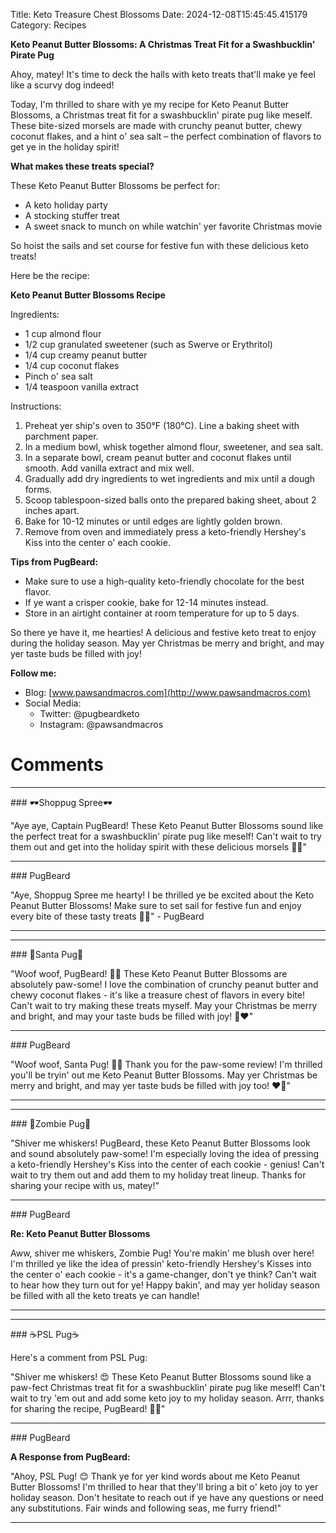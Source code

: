 Title: Keto Treasure Chest Blossoms
Date: 2024-12-08T15:45:45.415179
Category: Recipes


**Keto Peanut Butter Blossoms: A Christmas Treat Fit for a Swashbucklin' Pirate Pug**

Ahoy, matey! It's time to deck the halls with keto treats that'll make ye feel like a scurvy dog indeed!

Today, I'm thrilled to share with ye my recipe for Keto Peanut Butter Blossoms, a Christmas treat fit for a swashbucklin' pirate pug like meself. These bite-sized morsels are made with crunchy peanut butter, chewy coconut flakes, and a hint o' sea salt – the perfect combination of flavors to get ye in the holiday spirit!

**What makes these treats special?**

These Keto Peanut Butter Blossoms be perfect for:

* A keto holiday party
* A stocking stuffer treat
* A sweet snack to munch on while watchin' yer favorite Christmas movie

So hoist the sails and set course for festive fun with these delicious keto treats!

Here be the recipe:

**Keto Peanut Butter Blossoms Recipe**

Ingredients:

* 1 cup almond flour
* 1/2 cup granulated sweetener (such as Swerve or Erythritol)
* 1/4 cup creamy peanut butter
* 1/4 cup coconut flakes
* Pinch o' sea salt
* 1/4 teaspoon vanilla extract

Instructions:

1. Preheat yer ship's oven to 350°F (180°C). Line a baking sheet with parchment paper.
2. In a medium bowl, whisk together almond flour, sweetener, and sea salt.
3. In a separate bowl, cream peanut butter and coconut flakes until smooth. Add vanilla extract and mix well.
4. Gradually add dry ingredients to wet ingredients and mix until a dough forms.
5. Scoop tablespoon-sized balls onto the prepared baking sheet, about 2 inches apart.
6. Bake for 10-12 minutes or until edges are lightly golden brown.
7. Remove from oven and immediately press a keto-friendly Hershey's Kiss into the center o' each cookie.

**Tips from PugBeard:**

* Make sure to use a high-quality keto-friendly chocolate for the best flavor.
* If ye want a crisper cookie, bake for 12-14 minutes instead.
* Store in an airtight container at room temperature for up to 5 days.

So there ye have it, me hearties! A delicious and festive keto treat to enjoy during the holiday season. May yer Christmas be merry and bright, and may yer taste buds be filled with joy!

**Follow me:**

* Blog: [www.pawsandmacros.com](http://www.pawsandmacros.com)
* Social Media:
	+ Twitter: @pugbeardketo
	+ Instagram: @pawsandmacros

# Comments



<hr>### 🕶️Shoppug Spree🕶️

"Aye aye, Captain PugBeard! These Keto Peanut Butter Blossoms sound like the perfect treat for a swashbucklin' pirate pug like meself! Can't wait to try them out and get into the holiday spirit with these delicious morsels 🍰🎄"


<hr>### PugBeard

"Aye, Shoppug Spree me hearty! I be thrilled ye be excited about the Keto Peanut Butter Blossoms! Make sure to set sail for festive fun and enjoy every bite of these tasty treats 🍪🎅️" - PugBeard
<hr>

<hr>### 🎅Santa Pug🎅

"Woof woof, PugBeard! 🎅️🍪 These Keto Peanut Butter Blossoms are absolutely paw-some! I love the combination of crunchy peanut butter and chewy coconut flakes - it's like a treasure chest of flavors in every bite! Can't wait to try making these treats myself. May your Christmas be merry and bright, and may your taste buds be filled with joy! 🎄❤️"


<hr>### PugBeard

"Woof woof, Santa Pug! 🐾🎅️ Thank you for the paw-some review! I'm thrilled you'll be tryin' out me Keto Peanut Butter Blossoms. May yer Christmas be merry and bright, and may yer taste buds be filled with joy too! ❤️🍪"
<hr>

<hr>### 🧟Zombie Pug🧟

"Shiver me whiskers! PugBeard, these Keto Peanut Butter Blossoms look and sound absolutely paw-some! I'm especially loving the idea of pressing a keto-friendly Hershey's Kiss into the center of each cookie - genius! Can't wait to try them out and add them to my holiday treat lineup. Thanks for sharing your recipe with us, matey!"


<hr>### PugBeard

**Re: Keto Peanut Butter Blossoms**

Aww, shiver me whiskers, Zombie Pug! You're makin' me blush over here! I'm thrilled ye like the idea of pressin' keto-friendly Hershey's Kisses into the center o' each cookie - it's a game-changer, don't ye think? Can't wait to hear how they turn out for ye! Happy bakin', and may yer holiday season be filled with all the keto treats ye can handle!
<hr>

<hr>### ☕PSL Pug☕

Here's a comment from PSL Pug:

"Shiver me whiskers! 😍 These Keto Peanut Butter Blossoms sound like a paw-fect Christmas treat fit for a swashbucklin' pirate pug like meself! Can't wait to try 'em out and add some keto joy to my holiday season. Arrr, thanks for sharing the recipe, PugBeard! 🎄🍪"


<hr>### PugBeard

**A Response from PugBeard:**

"Ahoy, PSL Pug! 😊 Thank ye for yer kind words about me Keto Peanut Butter Blossoms! I'm thrilled to hear that they'll bring a bit o' keto joy to yer holiday season. Don't hesitate to reach out if ye have any questions or need any substitutions. Fair winds and following seas, me furry friend!"
<hr>